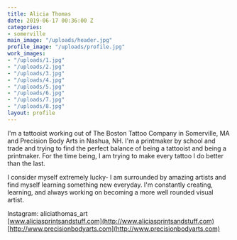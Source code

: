 ```yaml
---
title: Alicia Thomas
date: 2019-06-17 00:36:00 Z
categories:
- somerville
main_image: "/uploads/header.jpg"
profile_image: "/uploads/profile.jpg"
work_images:
- "/uploads/1.jpg"
- "/uploads/2.jpg"
- "/uploads/3.jpg"
- "/uploads/4.jpg"
- "/uploads/5.jpg"
- "/uploads/6.jpg"
- "/uploads/7.jpg"
- "/uploads/8.jpg"
layout: profile
---
```


I'm a tattooist working out of The Boston Tattoo Company in Somerville, MA and Precision Body Arts in Nashua, NH. I'm a printmaker by school and trade and trying to find the perfect balance of being a tattooist and being a printmaker. For the time being, I am trying to make every tattoo I do better than the last.

I consider myself extremely lucky- I am surrounded by amazing artists and find myself learning something new everyday. I'm constantly creating, learning, and always working on becoming a more well rounded visual artist.  
  
Instagram: aliciathomas_art  
[www.aliciasprintsandstuff.com](http://www.aliciasprintsandstuff.com)  
[http://www.precisionbodyarts.com](http://www.precisionbodyarts.com)  